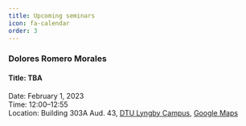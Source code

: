 ```yaml
---
title: Upcoming seminars
icon: fa-calendar
order: 3
---
```



### Dolores Romero Morales

#### Title: TBA

Date: February 1, 2023   
Time: 12:00–12:55   
Location: Building 303A Aud. 43, [DTU Lyngby Campus](https://www.dtu.dk/english/about/campuses/dtu-lyngby-campus), [Google Maps](https://goo.gl/maps/3y2yCAkG5wcdJFcc6)

